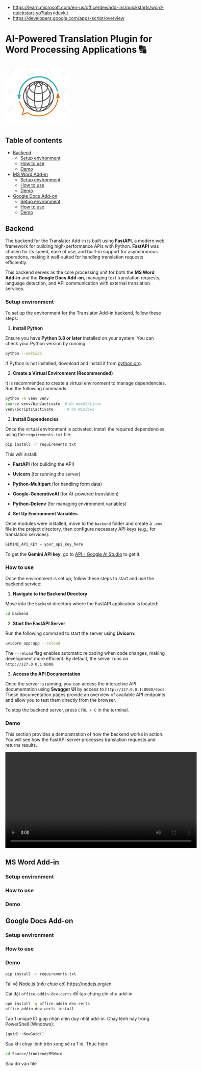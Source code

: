 - https://learn.microsoft.com/en-us/office/dev/add-ins/quickstarts/word-quickstart-yo?tabs=devkit
- https://developers.google.com/apps-script/overview

# AI-Powered Translation Plugin for Word Processing Applications 🔠

<h1 align="left">
  <img src="Source/frontend/MSWord/assets/icon.jpg" alt="icon" width="200"></img>
</h1>

## Table of contents
- [Backend](#backend)
  - [Setup environment](#setup-environment)
  - [How to use](#how-to-use)
  - [Demo](#demo)
- [MS Word Add-in](#ms-word-add-in)
  - [Setup environment](#setup-environment-1)
  - [How to use](#how-to-use-1)
  - [Demo](#demo-1)
- [Google Docs Add-on](#google-docs-add-on)
  - [Setup environment](#setup-environment-2)
  - [How to use](#how-to-use-2)
  - [Demo](#demo-2)

## Backend

The backend for the Translator Add-in is built using **FastAPI**, a modern web framework for building high-performance APIs with Python. **FastAPI** was chosen for its speed, ease of use, and built-in support for asynchronous operations, making it well-suited for handling translation requests efficiently.

This backend serves as the core processing unit for both the **MS Word Add-in** and the **Google Docs Add-on**, managing text translation requests, language detection, and API communication with external translation services.

### Setup environment

To set up the environment for the Translator Add-in backend, follow these steps:

1. **Install Python**

Ensure you have **Python 3.8 or later** installed on your system. You can check your Python version by running:

```bash
python --version
```

If Python is not installed, download and install it from [python.org](https://www.python.org/downloads/).

2. **Create a Virtual Environment (Recommended)**

It is recommended to create a virtual environment to manage dependencies. Run the following commands:

```bash
python -m venv venv
source venv/bin/activate  # On macOS/Linux
venv\Scripts\activate      # On Windows
```

3. **Install Dependencies**

Once the virtual environment is activated, install the required dependencies using the `requirements.txt` file:

```bash
pip install -r requirements.txt
```

This will install:

  - **FastAPI** (for building the API)

  - **Uvicorn** (for running the server)

  - **Python-Multipart** (for handling form data)

  - **Google-GenerativeAI** (for AI-powered translation)

  - **Python-Dotenv** (for managing environment variables)

4. **Set Up Environment Variables**

Once modules were installed, move to the `backend` folder and create a `.env` file in the project directory, then configure necessary API keys (e.g., for translation services):

```python
GEMINI_API_KEY = your_api_key_here
```

To get the **Gemini API key**, go to [API - Google AI Studio](https://aistudio.google.com/apikey) to get it. 

### How to use

Once the environment is set up, follow these steps to start and use the backend service:

1. **Navigate to the Backend Directory**

Move into the `backend` directory where the FastAPI application is located:

```bash
cd backend
```

2. **Start the FastAPI Server**

Run the following command to start the server using **Uvicorn**:

```bash
uvicorn app:app --reload
```

The `--reload` flag enables automatic reloading when code changes, making development more efficient. By default, the server runs on `http://127.0.0.1:8000`.

3. **Access the API Documentation**

Once the server is running, you can access the interactive API documentation using **Swagger UI** by access to `http://127.0.0.1:8000/docs`. These documentation pages provide an overview of available API endpoints and allow you to test them directly from the browser.

To stop the backend server, press `CTRL + C` in the terminal.

### Demo

This section provides a demonstration of how the backend works in action. You will see how the FastAPI server processes translation requests and returns results.

<video width="600" controls>
  <source src="Source/assets/backend_demo.mp4">
  Backend Demonstation
</video>

## MS Word Add-in

### Setup environment

### How to use

### Demo

## Google Docs Add-on

### Setup environment

### How to use

### Demo

```python
pip install -r requirements.txt
```

Tải về Node.js (*nếu chưa có*) https://nodejs.org/en

Cài đặt `office-addin-dev-certs` để tạo chứng chỉ cho add-in

```bash
npm install -g office-addin-dev-certs
office-addin-dev-certs install
```

Tạo 1 unique ID giúp nhận diện duy nhất add-in. Chạy lệnh này trong PowerShell (Windows):
```powershell
[guid]::NewGuid()
```

Sau khi chạy lệnh trên xong sẽ ra 1 id. Thực hiện:
```bash
cd Source/frontend/MSWord
```
Sau đó vào file 